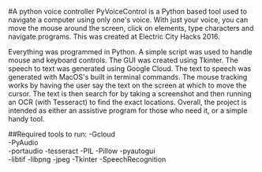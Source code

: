 #A python voice controller
PyVoiceControl is a Python based tool used to navigate a computer using only one's voice. With just your voice, you can move the mouse around the screen, click on elements, type characters and navigate programs. This was created at Electric City Hacks 2016.

Everything was programmed in Python. A simple script was used to handle mouse and keyboard controls. The GUI was created using Tkinter. The speech to text was generated using Google Cloud. The text to speech was generated with MacOS's built in terminal commands. The mouse tracking works by having the user say the text on the screen at which to move the cursor. The text is then search for by taking a screenshot and then running an OCR (with Tesseract) to find the exact locations. Overall, the project is intended as either an assistive program for those who need it, or a simple handy tool. 


##Required tools to run:
-Gcloud  
-PyAudio    
-portaudio
-tesseract
-PIL
-Pillow
-pyautogui  
-libtif
-libpng
-jpeg
-Tkinter
-SpeechRecognition
 
